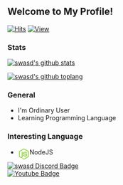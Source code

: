 <div align=left>

## Welcome to My Profile!

[![Hits](https://hits.seeyoufarm.com/api/count/incr/badge.svg?url=https%3A%2F%2Fgithub.com%2Fdodokorean)](https://github.com/CustoomNPC)
[![View](https://komarev.com/ghpvc/?username=CustoomNPC&style=round-square)](https://github.com/CustoomNPC) 
</div>

### Stats
[![swasd's github stats](https://github-readme-stats.vercel.app/api?username=CustoomNPC&show_icons=true&theme=dracula)](https://github.com/CustoomNPC)

[![swasd's github toplang](https://github-readme-stats-mocha-zeta.vercel.app/api/top-langs/?username=CustoomNPC&show_icons=true&theme=dracula&layout=compact)](https://github.com/dodokorean)

### General
- I'm Ordinary User
- Learning Programming Language

### Interesting Language
- NodeJS <img align="left" width="26px" src="https://github.com/devicons/devicon/blob/master/icons/nodejs/nodejs-plain.svg"/>
<div align=left>

[![swasd Discord Badge](http://img.shields.io/badge/-My%20Discord-black?style=round-square&logo=discord&link=https://discord.gg/dvye656q7U)](https://discord.gg/SGg9ZX7)  
[![Youtube Badge](https://img.shields.io/badge/Youtube-ff0000?style=round-square&logo=youtube&link=https://www.youtube.com/channel/없는데)](https://www.youtube.com/channel/없)
</div>
